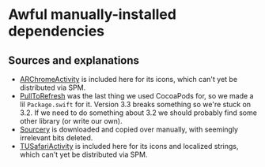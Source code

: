 # Awful manually-installed dependencies

## Sources and explanations

* [ARChromeActivity](https://github.com/alextrob/ARChromeActivity) is included here for its icons, which can't yet be distributed via SPM.
* [PullToRefresh](https://github.com/Yalantis/PullToRefresh) was the last thing we used CocoaPods for, so we made a lil `Package.swift` for it. Version 3.3 breaks something so we're stuck on 3.2. If we need to do something about 3.2 we should probably find some other library (or write our own).
* [Sourcery](https://github.com/krzysztofzablocki/Sourcery/releases) is downloaded and copied over manually, with seemingly irrelevant bits deleted.
* [TUSafariActivity](https://github.com/davbeck/TUSafariActivity) is included here for its icons and localized strings, which can't yet be distributed via SPM.
